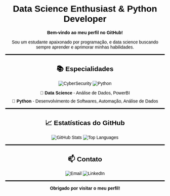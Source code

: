 <h1 align="center" style="color: black; font-family: Arial, sans-serif;">
  Data Science Enthusiast & Python Developer
</h1>

<p align="center" style="color: black; font-family: Arial, sans-serif;">
  <strong>Bem-vindo ao meu perfil no GitHub!</strong>
</p>

<p align="center" style="color: black; font-family: Arial, sans-serif;">
  Sou um estudante apaixonado por programação, e data science buscando sempre aprender e aprimorar minhas habilidades.
</p>

<hr style="border: 1px solid black;">

<h2 align="center" style="color: black; font-family: Arial, sans-serif;">📚 Especialidades</h2>

<p align="center" style="color: black; font-family: Arial, sans-serif;">
  <img src="https://img.shields.io/badge/CyberSecurity-Expert-black?style=flat-square&logo=security&logoColor=white" alt="CyberSecurity">
  <img src="https://img.shields.io/badge/Python-Developer-black?style=flat-square&logo=python&logoColor=white" alt="Python">
</p>

<ul style="color: black; font-family: Arial, sans-serif; list-style: none; padding: 0; text-align: center;">
  <li style="margin-bottom: 10px;">🧮 <strong>Data Science</strong> - Análise de Dados, PowerBI </li>
  <li>🐍 <strong>Python</strong> - Desenvolvimento de Softwares, Automação, Análise de Dados</li>
</ul>

<hr style="border: 1px solid black;">

<h2 align="center" style="color: black; font-family: Arial, sans-serif;">📈 Estatísticas do GitHub</h2>

<div align="center" style="color: black; font-family: Arial, sans-serif;">
  <img src="https://github-readme-stats.vercel.app/api?username=ruangonzalez&show_icons=true&hide_title=true&hide_border=true&theme=default&icon_color=black&text_color=black" alt="GitHub Stats">
  <img src="https://github-readme-stats.vercel.app/api/top-langs/?username=ruangonzalez&layout=compact&hide_border=true&theme=default&text_color=black" alt="Top Languages">
</div>

<hr style="border: 1px solid black;">

<h2 align="center" style="color: black; font-family: Arial, sans-serif;">📫 Contato</h2>

<p align="center" style="color: black; font-family: Arial, sans-serif;">
  <a href="mailto:sarot.dev@gmail.com" style="color: black; text-decoration: none;">
    <img src="https://img.shields.io/badge/Email-black?style=flat-square&logo=gmail&logoColor=white" alt="Email">
  </a>
  <a href="https://www.linkedin.com/in/ruangonzalez/" style="color: black; text-decoration: none;">
    <img src="https://img.shields.io/badge/LinkedIn-black?style=flat-square&logo=linkedin&logoColor=white" alt="LinkedIn">
  </a>
</p>

<hr style="border: 1px solid black;">

<p align="center" style="color: black; font-family: Arial, sans-serif;">
  <strong>Obrigado por visitar o meu perfil!</strong>
</p>
